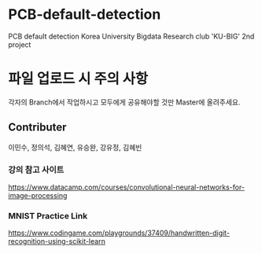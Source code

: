 # PCB-default-detection
PCB default detection
Korea University Bigdata Research club 'KU-BIG' 2nd project

# 파일 업로드 시 주의 사항
각자의 Branch에서 작업하시고 모두에게 공유해야할 것만 Master에 올려주세요.

## Contributer
이민수, 정의석, 김혜연, 유승완, 강유정, 김혜빈

### 강의 참고 사이트
https://www.datacamp.com/courses/convolutional-neural-networks-for-image-processing

### MNIST Practice Link
https://www.codingame.com/playgrounds/37409/handwritten-digit-recognition-using-scikit-learn


